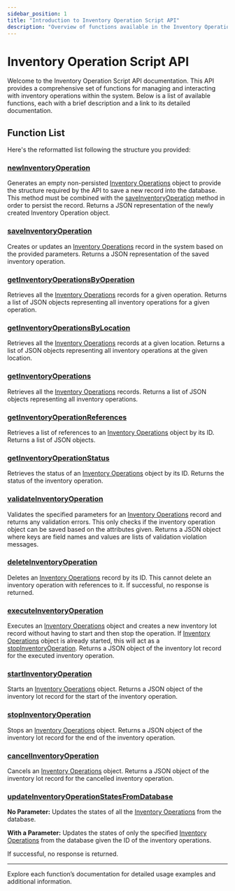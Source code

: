 ```yaml
---
sidebar_position: 1
title: "Introduction to Inventory Operation Script API"
description: "Overview of functions available in the Inventory Operation Script API."
---
```


# Inventory Operation Script API

Welcome to the Inventory Operation Script API documentation. This API provides a comprehensive set of functions for managing and interacting with inventory operations within the system. Below is a list of available functions, each with a brief description and a link to its detailed documentation.

## Function List

Here's the reformatted list following the structure you provided:

### [newInventoryOperation](./new-inventory-operation)

Generates an empty non-persisted [Inventory Operations](../../data-model/inventory-model/inventory-operation) object to provide the structure required by the API to save a new record into the database.
This method must be combined with the [saveInventoryOperation](./save-inventory-operation) method in order to persist the record. Returns a JSON representation of the newly created Inventory Operation object.

### [saveInventoryOperation](./save-inventory-operation)

Creates or updates an [Inventory Operations](../../data-model/inventory-model/inventory-operation) record in the system based on the provided parameters. Returns a JSON representation of the saved inventory operation.

### [getInventoryOperationsByOperation](./get-inventory-operations-by-operation)

Retrieves all the [Inventory Operations](../../data-model/inventory-model/inventory-operation) records for a given operation. Returns a list of JSON objects representing all inventory operations for a given operation.

### [getInventoryOperationsByLocation](./get-inventory-operations-by-location)

Retrieves all the [Inventory Operations](../../data-model/inventory-model/inventory-operation) records at a given location. Returns a list of JSON objects representing all inventory operations at the given location.

### [getInventoryOperations](./get-inventory-operations)

Retrieves all the [Inventory Operations](../../data-model/inventory-model/inventory-operation) records. Returns a list of JSON objects representing all inventory operations.

### [getInventoryOperationReferences](./get-inventory-operation-references)

Retrieves a list of references to an [Inventory Operations](../../data-model/inventory-model/inventory-operation) object by its ID. Returns a list of JSON objects.

### [getInventoryOperationStatus](./get-inventory-operation-status)

Retrieves the status of an [Inventory Operations](../../data-model/inventory-model/inventory-operation) object by its ID. Returns the status of the inventory operation.

### [validateInventoryOperation](./validate-inventory-operation)

Validates the specified parameters for an [Inventory Operations](../../data-model/inventory-model/inventory-operation) record and returns any validation errors.
This only checks if the inventory operation object can be saved based on the attributes given. Returns a JSON object where keys are field names and values are lists of validation violation messages.

### [deleteInventoryOperation](./delete-inventory-operation)

Deletes an [Inventory Operations](../../data-model/inventory-model/inventory-operation) record by its ID. This cannot delete an inventory operation with references to it. If successful, no response is returned.

### [executeInventoryOperation](./execute-inventory-operation)

Executes an [Inventory Operations](../../data-model/inventory-model/inventory-operation) object and creates a new inventory lot record without having to start and then stop the operation.
If [Inventory Operations](../../data-model/inventory-model/inventory-operation) object is already started, this will act as a [stopInventoryOperation](./stop-inventory-operation).
Returns a JSON object of the inventory lot record for the executed inventory operation.

### [startInventoryOperation](./start-inventory-operation)

Starts an [Inventory Operations](../../data-model/inventory-model/inventory-operation) object. Returns a JSON object of the inventory lot record for the start of the inventory operation.

### [stopInventoryOperation](./stop-inventory-operation)

Stops an [Inventory Operations](../../data-model/inventory-model/inventory-operation) object. Returns a JSON object of the inventory lot record for the end of the inventory operation.

### [cancelInventoryOperation](./cancel-inventory-operation)

Cancels an [Inventory Operations](../../data-model/inventory-model/inventory-operation) object. Returns a JSON object of the inventory lot record for the cancelled inventory operation.

### [updateInventoryOperationStatesFromDatabase](./update-inventory-operation-states-from-database)

**No Parameter:** Updates the states of all the [Inventory Operations](../../data-model/inventory-model/inventory-operation) from the database.

**With a Parameter:** Updates the states of only the specified [Inventory Operations](../../data-model/inventory-model/inventory-operation) from the database given
the ID of the inventory operations.

If successful, no response is returned.

---

Explore each function’s documentation for detailed usage examples and additional information.
